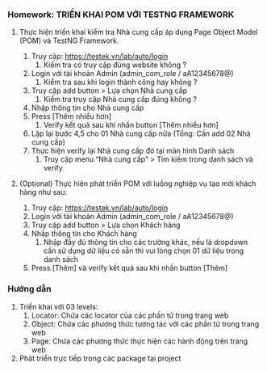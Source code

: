 ### Homework: TRIỂN KHAI POM VỚI TESTNG FRAMEWORK

1. Thực hiện triển khai kiểm tra Nhà cung cấp áp dụng Page Object Model (POM) và TestNG Framework.
   1. Truy cập: https://testek.vn/lab/auto/login
      1. Kiểm tra có truy cập đúng website không ?
   2. Login với tài khoản Admin (admin_com_role / aA12345678@)
      1. Kiểm tra sau khi login thành công hay không ? 
   3. Truy cập add button > Lựa chọn Nhà cung cấp
      1. Kiểm tra truy cập Nhà cung cấp đúng không ? 
   4. Nhập thông tin cho Nhà cung cấp 
   5. Press [Thêm nhiều hơn]
      1. Verify kết quả sau khi nhấn button [Thêm nhiều hơn]
   6. Lặp lại bước 4,5 cho 01 Nhà cung cấp nữa (Tổng: Cần add 02 Nhà cung cấp)
   7. Thực hiện verify lại Nhà cung cấp đó tại màn hình Danh sách 
      1. Truy cập menu “Nhà cung cấp” > Tìm kiếm trong danh sách và verify

2. (Optional) Thực hiện phát triển POM với luồng nghiệp vụ tạo mới khách hàng như sau:
   1. Truy cập: https://testek.vn/lab/auto/login
   2. Login với tài khoản Admin (admin_com_role / aA12345678@)
   3. Truy cập add button > Lựa chọn Khách hàng
   4. Nhập thông tin cho Khách hàng
      1. Nhập đầy đủ thông tin cho các trường khác, nếu là dropdown cần sử dụng dữ liệu có sẵn thì vui lòng chọn 01 dữ liệu trong danh sách
   5. Press [Thêm] và verify kết quả sau khi nhấn button [Thêm]
   

### Hướng dẫn
1. Triển khai với 03 levels:
   1. Locator: Chứa các locator của các phần tử trong trang web
   2. Object: Chứa các phương thức tương tác với các phần tử trong trang web
   3. Page: Chứa các phương thức thực hiện các hành động trên trang web
2. Phát triển trực tiếp trong các package tại project



